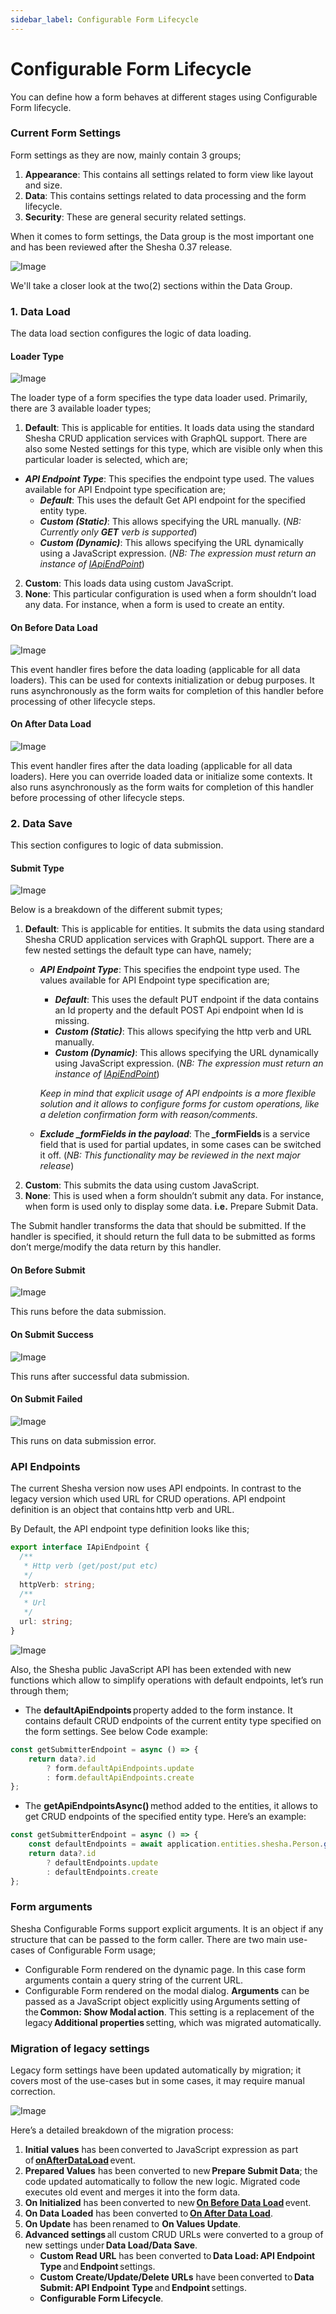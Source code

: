 ```yaml
---
sidebar_label: Configurable Form Lifecycle
---
```


# Configurable Form Lifecycle

You can define how a form behaves at different stages using Configurable Form lifecycle.

### Current Form Settings

Form settings as they are now, mainly contain 3 groups;
1.	**Appearance**: This contains all settings related to form view like layout and size.
2.	**Data**: This contains settings related to data processing and the form lifecycle.
3.	**Security**: These are general security related settings.

When it comes to form settings, the Data group is the most important one and has been reviewed after the Shesha 0.37 release.

![Image](./images/configurelifeCycle1.png)

We'll take a closer look at the two(2) sections within the Data Group.

### 1. Data Load
The data load section configures the logic of data loading.

#### Loader Type
![Image](./images/configurelifeCycle2.png)

The loader type of a form specifies the type data loader used.
Primarily, there are 3 available loader types;
1.	**Default**: This is applicable for entities. It loads data using the standard Shesha CRUD application services with GraphQL support. There are also some Nested settings for this type, which are visible only when this particular loader is selected, which are;
- ***API Endpoint Type***: This specifies the endpoint type used. The values available for API Endpoint type specification are;
    - ***Default***: This uses the default Get API endpoint for the specified entity type.
    - ***Custom (Static)***: This allows specifying the URL manually. (*NB: Currently only **GET** verb is supported*)
    - ***Custom (Dynamic)***: This allows specifying the URL dynamically using a JavaScript expression. (*NB: The expression must return an instance of [IApiEndPoint](#api-endpoints)*)
2.	**Custom**: This loads data using custom JavaScript.
3.	**None**: This particular configuration is used when a form shouldn’t load any data. For instance, when a form is used to create an entity.

#### On Before Data Load 

![Image](./images/configurelifeCycle3.png)

This event handler fires before the data loading (applicable for all data loaders). This can be used for contexts initialization or debug purposes. 
It runs asynchronously as the form waits for completion of this handler before processing of other lifecycle steps. 



#### On After Data Load

![Image](./images/configurelifeCycle4.png)

This event handler fires after the data loading (applicable for all data loaders). Here you can override loaded data or initialize some contexts. 
It also runs asynchronously as the form waits for completion of this handler before processing of other lifecycle steps. 


### 2. Data Save
This section configures to logic of data submission.

#### Submit Type 

![Image](./images/configurelifeCycle5.png)

Below is a breakdown of the different submit types;

1.	**Default**:  This is applicable for entities. It submits the data using standard Shesha CRUD application services with GraphQL support. There are a few nested settings the default type can have, namely;
    -   ***API Endpoint Type***: This specifies the endpoint type used. The values available for API Endpoint type specification are;
        - ***Default***: This uses the default PUT endpoint if the data contains an Id property and the default POST Api endpoint when Id is missing.
        - ***Custom (Static)***: This allows specifying the http verb and URL manually.
        - ***Custom (Dynamic)***:  This allows specifying the URL dynamically using JavaScript expression. (*NB: The expression must return an instance of [IApiEndPoint](#api-endpoints)*)

        *Keep in mind that explicit usage of API endpoints is a more flexible solution and it allows to configure forms for custom operations, like a deletion confirmation form with reason/comments*. 
    -   ***Exclude _formFields in the payload***: The **_formFields** is a service field that is used for partial updates, in some cases can be switched it off. (*NB: This functionality may be reviewed in the next major release*)
2.	**Custom**: This submits the data using custom JavaScript.
3.	**None**: This is used when a form shouldn’t submit any data. For instance, when form is used only to display some data. **i.e.** Prepare Submit Data.

The Submit handler transforms the data that should be submitted. If the handler is specified, it should return the full data to be submitted as forms don’t merge/modify the data return by this handler.

#### On Before Submit 

![Image](./images/configurelifeCycle6.png)

This runs before the data submission.

####  On Submit Success 

![Image](./images/configurelifeCycle7.png)

This runs after successful data submission.

####  On Submit Failed 

![Image](./images/configurelifeCycle8.png)

This runs on data submission error. 

### API Endpoints 

The current Shesha version now uses API endpoints. In contrast to the legacy version which used URL for CRUD operations. API endpoint definition is an object that contains http verb  and URL.

By Default, the API endpoint type definition looks like this;

``` ts
export interface IApiEndpoint { 
  /** 
   * Http verb (get/post/put etc) 
   */ 
  httpVerb: string; 
  /** 
   * Url 
   */ 
  url: string; 
} 
```

![Image](./images/configurelifeCycle9.png)

Also, the Shesha public JavaScript API has been extended with new functions which allow to simplify operations with default endpoints, let’s run through them;

-   The **defaultApiEndpoints** property added to the form instance. It contains default CRUD endpoints of the current entity type specified on the form settings. See below Code example: 
``` ts
const getSubmitterEndpoint = async () => { 
    return data?.id  
        ? form.defaultApiEndpoints.update  
        : form.defaultApiEndpoints.create 
}; 
```   

-   The **getApiEndpointsAsync()** method added to the entities, it allows to get CRUD endpoints of the specified entity type. Here’s an example: 
``` ts
const getSubmitterEndpoint = async () => { 
    const defaultEndpoints = await application.entities.shesha.Person.getApiEndpointsAsync(); 
    return data?.id  
        ? defaultEndpoints.update  
        : defaultEndpoints.create 
}; 
```

### Form arguments 

Shesha Configurable Forms support explicit arguments. It is an object if any structure that can be passed to the form caller. There are two main use-cases of Configurable Form usage;
-	Configurable Form rendered on the dynamic page. In this case form arguments contain a query string of the current URL. 
-	Configurable Form rendered on the modal dialog. **Arguments** can be passed as a JavaScript object explicitly using Arguments setting of the **Common: Show Modal action**. This setting is a replacement of the legacy **Additional properties** setting, which was migrated automatically.

### Migration of legacy settings
Legacy form settings have been updated automatically by migration; it covers most of the use-cases but in some cases, it may require manual correction. 

![Image](./images/configurelifeCycle10.png)

Here’s a detailed breakdown of the migration process: 

1.	**Initial values** has been converted to JavaScript expression as part of **[onAfterDataLoad](#on-after-data-load)** event. 
2.	**Prepared Values** has been converted to new **Prepare Submit Data**; the code updated automatically to follow the new logic. Migrated code executes old event and merges it into the form data. 
3.	**On Initialized** has been converted to new **[On Before Data Load](#on-before-data-load)** event.
4.	**On Data Loaded** has been converted to **[On After Data Load](#on-after-data-load)**. 
5.	**On Update** has been renamed to **On Values Update**. 
6.	**Advanced settings** all custom CRUD URLs were converted to a group of new settings under **Data Load/Data Save**.
    - **Custom Read URL** has been converted to **Data Load: API Endpoint Type** and **Endpoint** settings.
    - **Custom Create/Update/Delete URLs** have been converted to **Data Submit: API Endpoint Type** and **Endpoint** settings.
    - **Configurable Form Lifecycle**.












